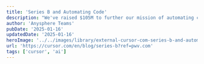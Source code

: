 ```yaml
---
title: 'Series B and Automating Code'
description: "We've raised $105M to further our mission of automating code."
author: 'Anysphere Teams'
pubDate: '2025-01-16'
updatedDate: '2025-01-16'
heroImage: '../../images/library/external-cursor-com-series-b-and-automating-code/banner_16_9-1-20250917-044946.png'
url: 'https://cursor.com/en/blog/series-b?ref=pwv.com'
tags: ['cursor', 'ai']
---
```

